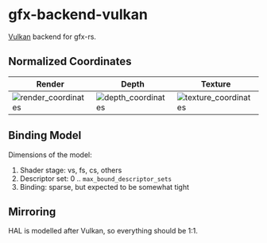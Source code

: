 # gfx-backend-vulkan

[Vulkan](https://www.khronos.org/vulkan/) backend for gfx-rs.

## Normalized Coordinates

Render | Depth | Texture
-------|-------|--------
![render_coordinates](../../../info/vk_render_coordinates.png) | ![depth_coordinates](../../../info/dx_depth_coordinates.png) | ![texture_coordinates](../../../info/dx_texture_coordinates.png)

## Binding Model

Dimensions of the model:
  1. Shader stage: vs, fs, cs, others
  2. Descriptor set: 0 .. `max_bound_descriptor_sets`
  3. Binding: sparse, but expected to be somewhat tight

## Mirroring

HAL is modelled after Vulkan, so everything should be 1:1.
